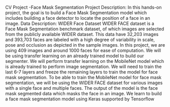 CV Project -Face Mask Segmentation
Project Description:
In this hands-on project, the goal is to build a Face Mask Segmentation model
which includes building a face detector to locate the position of a face in an
image.
Data Description:
WIDER Face Dataset
WIDER FACE dataset is a Face Mask Segmentation benchmark dataset, of which
images are selected from the publicly available WIDER dataset.
This data have 32,203 images and 393,703 faces are labeled with a high degree of
variability in scale, pose and occlusion as depicted in the sample images.
In this project, we are using 409 images and around 1000 faces for ease of
computation.
We will be using transfer learning on an already trained model to build our
segmenter. We will perform transfer learning on the MobileNet model which is
already trained to perform image segmentation. We will need to train the last 6-7
layers and freeze the remaining layers to train the model for face mask
segmentation. To be able to train the MobileNet model for face mask
segmentation, we will be using the WIDER FACE dataset for various images with a
single face and multiple faces. The output of the model is the face mask
segmented data which masks the face in an image. We learn to build a face mask
segmentation model using Keras supported by Tensorflow
